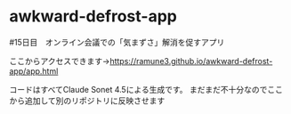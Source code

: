 # awkward-defrost-app
#15日目　オンライン会議での「気まずさ」解消を促すアプリ

ここからアクセスできます→https://ramune3.github.io/awkward-defrost-app/app.html

コードはすべてClaude Sonet 4.5による生成です。
まだまだ不十分なのでここから追加して別のリポジトリに反映させます
